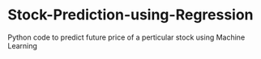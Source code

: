 # Stock-Prediction-using-Regression
Python code to predict future price of a perticular stock using Machine Learning
